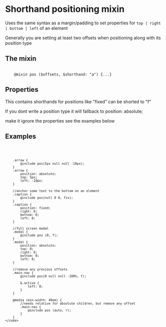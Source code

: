 <h1>Shorthand positioning mixin</h1>
<p>Uses the same syntax as a margin/padding to set properties for <code>top | right | bottom | left</code> of an element</p>
<p>Generally you are setting at least two offsets when positioning along with its position type</p>

<h2>The mixin</h2>
<code>
	@mixin pos ($offsets, $shorthand: "a") {...}
</code>

<h2>Properties</h2>
<p>This contains shorthands for positions like "fixed" can be shorted to "f"</p>
<p>If you dont write a position type it will fallback to position: absolute;</p>
<p>make it ignore the properties see the examples below</p>

<h2>Examples</h2>
<pre>
	<code>
		
		
		.arrow { 
			@include pos(5px null null -10px); 
		}
		.arrow { 
			position: absolute; 
			top: 5px; 
			left: -10px; 
		}
		
		//anchor some text to the bottom on an element
		.caption { 
			@include pos(null 0 0, fix); 
		}
		.caption { 
			position: fixed; 
			right: 0; 
			bottom: 0; 
			left: 0; 
		}
		
		//full screen modal
		.modal { 
			@include pos (0, f); 
		}
		.modal { 
			position: absolute; 
			top: 0; 
			right: 0; 
			bottom: 0; 
			left: 0; 
		}
		
		//remove any previous offsets 
		.main-nav {
			@include pos(0 null null -100%, f);
			
			&.active { 
				left: 0; 
			}
		}
		
		@media (min-width: 40em) {
			//needs relative for absolute children, but remove any offset
			.main-nav { 
				@include pos (auto, r);
			}
		}
	</code>
</pre>
